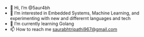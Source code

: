 - 👋 Hi, I’m @5aur4bh
- 👀 I’m interested in Embedded Systems, Machine Learning, and experimenting with new and differernt languages and tech
- 🌱 I’m currently learning Golang
- 📫 How to reach me saurabhtripathi967@gmail.com

<!---
5aur4bh/5aur4bh is a ✨ special ✨ repository because its `README.md` (this file) appears on your GitHub profile.
You can click the Preview link to take a look at your changes.
--->
